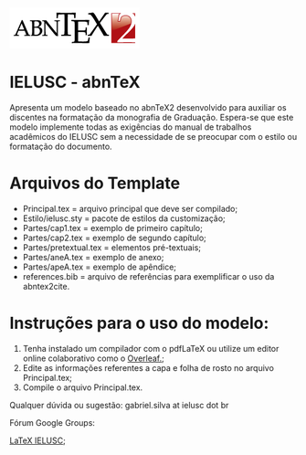 [![N|Solid](https://raw.githubusercontent.com/abntex/abntex2-old-binary/master/marca-abntex/marca_abntex-2.png)]()
# IELUSC - abnTeX

Apresenta um modelo baseado no abnTeX2 desenvolvido para auxiliar os discentes na formatação da monografia de Graduação. Espera-se que este modelo implemente todas as exigências do manual de trabalhos acadêmicos do IELUSC sem a necessidade de se preocupar com o estilo ou formatação do documento.

# Arquivos do Template

* Principal.tex = arquivo principal que deve ser compilado;
* Estilo/ielusc.sty = pacote de estilos da customização;
* Partes/cap1.tex = exemplo de primeiro capítulo;
* Partes/cap2.tex = exemplo de segundo capítulo;
* Partes/pretextual.tex = elementos pré-textuais;
* Partes/aneA.tex = exemplo de anexo;
* Partes/apeA.tex = exemplo de apêndice;
* references.bib = arquivo de referências para exemplificar o uso da abntex2cite.

# Instruções para o uso do modelo:

1. Tenha instalado um compilador com o pdfLaTeX ou utilize um editor online colaborativo como o [Overleaf.](https://www.overleaf.com);
2. Edite as informações referentes a capa e folha de rosto no arquivo Principal.tex;
3. Compile o arquivo Principal.tex.

Qualquer dúvida ou sugestão: gabriel.silva at ielusc dot br

Fórum Google Groups:

[LaTeX IELUSC](https://groups.google.com/a/ielusc.br/g/latex-ielusc);


